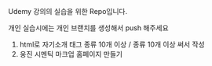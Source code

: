 Udemy 강의의 실습을 위한 Repo입니다.

개인 실습시에는 개인 브랜치를 생성해서 push 해주세요

1. html로 자기소개 태그 종류 10개 이상 / 종류 10개 이상 써서 작성
2. 웅진 시멘틱 마크업 홈페이지 만들기
